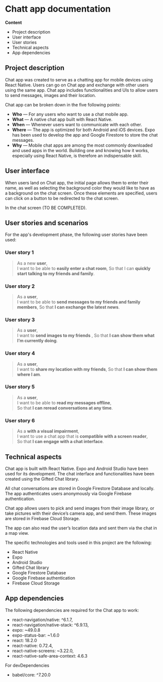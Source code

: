 # Chatt app documentation

**Content**

- Project description
- User interface
-  User stories
 - Technical aspects 
 - App dependencies

 
## Project description

Chat app was created to serve as a chatting app for mobile devices using React Native. Users can go on Chat app and exchange with other users using the same app. Chat app includes functionalities and UIs to allow users to send messages, images and their location.

Chat app can be broken down in the five following points:

 - **Who** — For any users who want to use a chat mobile app.
 - **What** — A native chat app built with React Native.
 - **When** — Whenever users want to communicate with each other.
 - **Where** — The app is optimized for both Android and iOS devices. 
Expo has been used to develop the app and Google Firestore to store the chat messages.
 - **Why** — Mobile chat apps are among the most commonly downloaded and used apps
in the world. Building one and knowing how it works, especially using React Native, is therefore an indispensable skill.


## User interface

When users land on Chat app, the initial page allows them to enter their name, as well as selecting the background color they would like to have as a background on the chat screen. Once these elements are specified, users can click on a button to be redirected to the chat screen.

In the chat screen (TO BE COMPLETED).

## User stories and scenarios

For the app's development phase, the following user stories have been used:

### User story 1

> As a new **user**,   
> I want to be able to **easily enter a chat room**,
> So that I can **quickly start talking to my friends and family**.

### User story 2

> As a **user**,   
> I want to be able to **send messages to my friends and family members**,
> So that **I can exchange the latest news**.

### User story 3

> As a **user**,   
> I want to **send images to my friends** ,
> So that **I can show them what I’m currently doing**.

### User story 4

> As a **user**,   
> I want to **share my location with my friends**, 
> So that **I can show them where I am**.

### User story 5

> As a **user**,   
> I want to be able to **read my messages offline**,  
> So that **I can reread conversations at any time**.

### User story 6

> As a **with a visual impairment**,   
> I want to use a chat app that is **compatible with a screen reader**,  
> So that **I can engage with a chat interface**.

## Technical aspects

Chat app is built with React Native. Expo and Android Studio have been used for its development. The chat interface and functionalities have been created using the Gifted Chat library.

All chat conversations are stored in Google Firestore Database and locally. The app authenticates users anonymously via Google Firebase authentication.

Chat app allows users to pick and send images from their image library, or take pictures with their device’s camera app, and send them. These images are stored in Firebase Cloud Storage.

The app can also read the user’s location data and sent them via the chat in a map view.

The specific technologies and tools used in this project are the following: 

 - React Native
 - Expo
  - Android Studio
 - Gifted Chat library
 - Google Firestore Database
  - Google Firebase authentication
 - Firebase Cloud Storage

## App dependencies

The following dependencies are required for the Chat app to work:

  - react-navigation/native: ^6.1.7,
 -  react-navigation/native-stack: ^6.9.13,
 -  expo: ~49.0.8
 - expo-status-bar: ~1.6.0
 - react: 18.2.0
  - react-native: 0.72.4,
 -  react-native-screens: ~3.22.0,
 -  react-native-safe-area-context: 4.6.3

 For devDependencies

  - babel/core: ^7.20.0
 